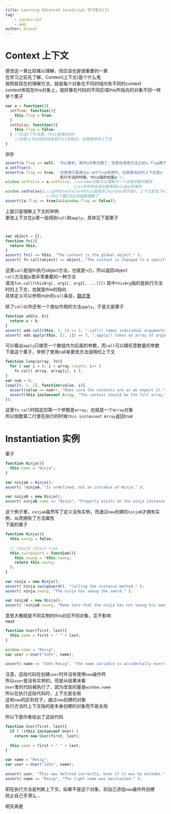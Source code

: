 ```yaml
---
title: Learning Advanced JavaScript 学习笔记(2)
tag:
    - javascript
    - web
author: disoul
---
```

# Context 上下文
感觉这一章比较难以理解，但应该也是很重要的一章  
在学习之前先了解，Context(上下文)是个什么鬼  
按照我现在的理解方法，就是每个对象在不同的域内有不同的context  
context体现在this对象上，就好像在代码的不同区域this所指向的对象不同一样  
举个栗子  

```javascript
var a = function(){
  setTrue: function(){
    this.flag = true;
  }
  setFalse: function(){
    this.flag = false;
  } //在这2个方法里，this是指向a的
    //但是js可以轻松地改变this的指向，也就是修改上下文
}
```
@@
```javascript
assert(a.flag == null, '可以看到，虽然a对象创建了，但是在调用方法之前a.flag都不存在');
a.setTrue();
assert(a.flag == true, '注意我们是通过a.setTrue调用的，也就是说此时上下文是a
                        执行方法的时候，this指的也是a');
window.setFalse = a.setFalse; //window对象可以理解为一个全局对象的概念
                              //js中所有全局对象都是window的属性
window.setFalse();//此时在setFalse中this就指向了window而不是a，上下文变成了window
                  //所以下面2句应该就能理解了
assert((a.flag == true)&&(window.flag == false));
```
上面只是理解上下文的举例  
更改上下文在js里一般用到`call`和`apply`，具体见下面栗子  

```javascript


var object = {}; 
function fn(){ 
  return this; 
} 
assert( fn() == this, "The context is the global object." ); 
assert( fn.call(object) == object, "The context is changed to a specific object." );
```
这里`call`是指fn执行object方法，也就是={}，所以返回object  
`call`方法是js里非常重要的一种方法  
语法`fun.call(thisArg[, arg1[, arg2[, ...]]])`
其中`thisArg`指的是执行方法时的上下文，也就是this的指向  
具体定义可以参照mdn的`call`条目，<a href="https://developer.mozilla.org/zh-CN/docs/Web/JavaScript/Reference/Global_Objects/Function/call">戳这里</a>  
   
除了`call`以外还有一个类似作用的方法`apply`，于是又是栗子  

```javascript
function add(a, b){ 
  return a + b; 
} 
assert( add.call(this, 1, 2) == 3, ".call() takes individual arguments" ); 
assert( add.apply(this, [1, 2]) == 3, ".apply() takes an array of arguments" );
```
可以看出`apply`只接受一个数组作为后面的参数，而`call`可以跟任意数量的参数  
下面这个栗子，举例了使用call来更改方法调用的上下文

```javascript
function loop(array, fn){ 
  for ( var i = 0; i < array.length; i++ ) 
    fn.call( array, array[i], i ); 
} 
var num = 0; 
loop([0, 1, 2], function(value, i){ 
  assert(value == num++, "Make sure the contents are as we expect it."); 
  assert(this instanceof Array, "The context should be the full array."); 
});
```
这里`fn.call`时指定的第一个参数是`array`，也就是一个`Array`对象  
所以倒数第二行里在执行的时候`this instanceof Array`返回true  

# Instantiation 实例
栗子  

```javascript
function Ninja(){ 
  this.name = "Ninja"; 
} 
 
var ninjaA = Ninja(); 
assert( !ninjaA, "Is undefined, not an instance of Ninja." ); 
 
var ninjaB = new Ninja(); 
assert( ninjaB.name == "Ninja", "Property exists on the ninja instance." );
```
这个例子里，`ninjaA`虽然写了定义没有实例，而通过`new`创建的`ninjaB`才拥有实例，从而拥有了方法属性    
下面的栗子

```javascript
function Ninja(){ 
  this.swung = false; 
   
  // Should return true 
  this.swingSword = function(){ 
    this.swung = !this.swung; 
    return this.swung; 
  }; 
} 
 
var ninja = new Ninja(); 
assert( ninja.swingSword(), "Calling the instance method." ); 
assert( ninja.swung, "The ninja has swung the sword." ); 
 
var ninjaB = new Ninja(); 
assert( !ninjaB.swung, "Make sure that the ninja has not swung his sword." );
```
意思大概就是不同实例的this对应不同对象，互不影响  
next  

```javascript
function User(first, last){ 
  this.name = first + " " + last; 
} 
 
window.name = "Resig"; 
var user = User("John", name); 
 
assert( name == "John Resig", "The name variable is accidentally overridden." );
```
注意，这段代码在创建`user`时并没有使用`new`操作符  
所以`user`是没有实例的，但是从结果来看  
`User`里的代码被执行了，因为改变的量是`window.name`   
所以在执行这段代码时，上下文是全局  
这和`new`的区别在于，通过`new`创建的对象  
执行方法时上下文指的是本身创建的对象而不是全局  
     
所以下面作者给出了这段代码

```javascript
function User(first, last){ 
  if ( !(this instanceof User) ) 
    return new User(first, last); 
   
  this.name = first + " " + last; 
} 
 
var name = "Resig"; 
var user = User("John", name); 
 
assert( user, "This was defined correctly, even if it was by mistake." ); 
assert( name == "Resig", "The right name was maintained." );
```
即在执行方法是判断上下文，如果不是这个对象，则自己添加`new`操作符创建   
防止自己手滑么...   
      
明天再更
